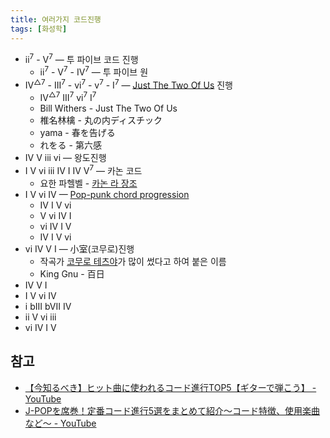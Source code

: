 ```yaml
---
title: 여러가지 코드진행
tags: [화성학]
---
```


- ii<sup>7</sup> - V<sup>7</sup> — 투 파이브 코드 진행
	- ii<sup>7</sup> - V<sup>7</sup> - IV<sup>7</sup> — 투 파이브 원
- IV<sup>△7</sup> - III<sup>7</sup> - vi<sup>7</sup> - v<sup>7</sup> - I<sup>7</sup> — [Just The Two Of Us](https://www.youtube.com/watch?v=Uw5OLnN7UvM) 진행
	- IV<sup>△7</sup> III<sup>7</sup> vi<sup>7</sup> I<sup>7</sup>
	- Bill Withers - Just The Two Of Us
	- 椎名林檎 - 丸の内ディスチック
	- yama - 春を告げる
	- れをる - 第六感
- IV V iii vi — 왕도진행
- I V vi iii IV I IV V<sup>7</sup> — 카논 코드
	- 요한 파헬벨 - [카논 라 장조](https://www.youtube.com/watch?v=JvNQLJ1_HQ0)
- I V vi IV — [Pop-punk chord progression](https://en.wikipedia.org/wiki/I%E2%80%93V%E2%80%93vi%E2%80%93IV_progression)
	- IV I V vi
	- V vi IV I
	- vi IV I V
	- IV I V vi
- vi IV V I — 小室(코무로)진행
	- 작곡가 [코무로 테츠야](https://ja.wikipedia.org/wiki/%E5%B0%8F%E5%AE%A4%E5%93%B2%E5%93%89)가 많이 썼다고 하여 붙은 이름
	- King Gnu - 百日
- IV V I
- I V vi IV
- i bIII bVII IV
- ii V vi iii
- vi IV I V

## 참고

- [【今知るべき】ヒット曲に使われるコード進行TOP5【ギターで弾こう】 - YouTube](https://youtu.be/am47Et8axbI)
- [J-POPを席巻！定番コード進行5選をまとめて紹介～コード特徴、使用楽曲など～ - YouTube](https://www.youtube.com/watch?v=RdQC3A8RqPc)
